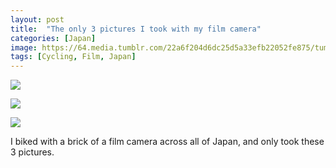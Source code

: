 ```yaml
---
layout: post
title:  "The only 3 pictures I took with my film camera"
categories: [Japan]
image: https://64.media.tumblr.com/22a6f204d6dc25d5a33efb22052fe875/tumblr_omccd97vlP1ubdk8fo2_1280.jpg 
tags: [Cycling, Film, Japan]
---
```


<p><a href="https://64.media.tumblr.com/22a6f204d6dc25d5a33efb22052fe875/tumblr_omccd97vlP1ubdk8fo2_1280.jpg"><img src="https://64.media.tumblr.com/22a6f204d6dc25d5a33efb22052fe875/tumblr_omccd97vlP1ubdk8fo2_1280.jpg" /></a></p>

<p><a href="https://64.media.tumblr.com/d4a213394ed3af30a363d421d282c474/tumblr_omccd97vlP1ubdk8fo1_1280.jpg"><img src="https://64.media.tumblr.com/d4a213394ed3af30a363d421d282c474/tumblr_omccd97vlP1ubdk8fo1_1280.jpg" /></a></p>

<p><a href="https://64.media.tumblr.com/519fa8106f685397cc4402624c3be266/tumblr_omccd97vlP1ubdk8fo3_1280.jpg"><img src="https://64.media.tumblr.com/519fa8106f685397cc4402624c3be266/tumblr_omccd97vlP1ubdk8fo3_1280.jpg" /></a></p>

<p>I biked with a brick of a film camera across all of Japan, and only took these 3 pictures.</p>

